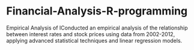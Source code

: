 # Financial-Analysis-R-programming
Empirical Analysis of IConducted an empirical analysis of the relationship between interest rates and stock prices using data from 2002-2012, applying advanced statistical techniques and linear regression models.
